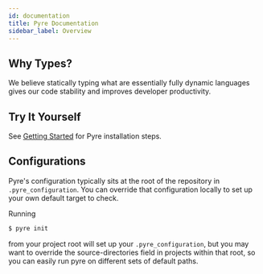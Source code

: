 ```yaml
---
id: documentation
title: Pyre Documentation
sidebar_label: Overview
---
```


## Why Types?

We believe statically typing what are essentially fully dynamic languages gives our code
stability and improves developer productivity.


## Try It Yourself

See [Getting Started](installation.md) for Pyre installation steps.

## Configurations

Pyre's configuration typically sits at the root of the repository in `.pyre_configuration`.
You can override that configuration locally to set up your own default target to check.

Running
```bash
$ pyre init
```
from your project root will set up your `.pyre_configuration`, but you may want to override
the source-directories field in projects within that root, so you can easily run pyre on
different sets of default paths.

